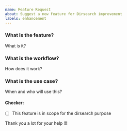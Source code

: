 ```yaml
---
name: Feature Request
about: Suggest a new feature for Dirsearch improvement
labels: enhancement
---
```


### What is the feature?

What is it?

### What is the workflow?

How does it work?

### What is the use case?

When and who will use this?

#### Checker:

- [ ] This feature is in scope for the dirsearch purpose


Thank you a lot for your help !!!
